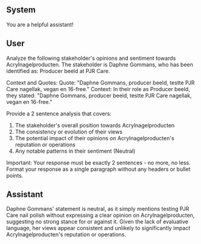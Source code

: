 ## System

You are a helpful assistant!

## User


Analyze the following stakeholder's opinions and sentiment towards Acrylnagelproducten. The stakeholder is Daphne Gommans, who has been identified as: Producer beeld at PJR Care.

Context and Quotes:
Quote: "Daphne Gommans, producer beeld, testte PJR Care nagellak, vegan en 16-free."
Context: In their role as Producer beeld, they stated: "Daphne Gommans, producer beeld, testte PJR Care nagellak, vegan en 16-free."

Provide a 2 sentence analysis that covers:
1. The stakeholder's overall position towards Acrylnagelproducten
2. The consistency or evolution of their views
3. The potential impact of their opinions on Acrylnagelproducten's reputation or operations
4. Any notable patterns in their sentiment (Neutral)

Important: Your response must be exactly 2 sentences - no more, no less.
Format your response as a single paragraph without any headers or bullet points.


## Assistant

Daphne Gommans' statement is neutral, as it simply mentions testing PJR Care nail polish without expressing a clear opinion on Acrylnagelproducten, suggesting no strong stance for or against it. Given the lack of evaluative language, her views appear consistent and unlikely to significantly impact Acrylnagelproducten's reputation or operations.

